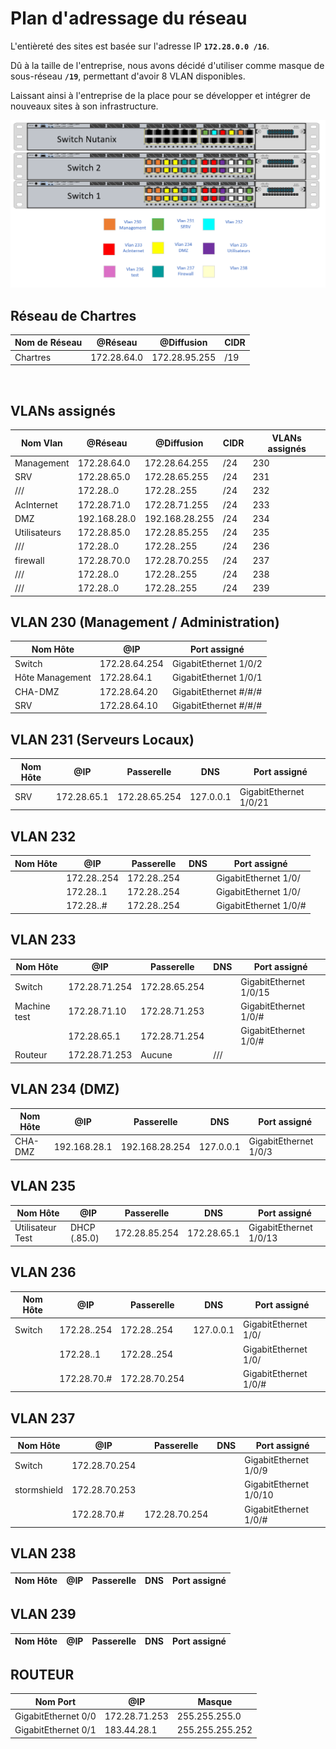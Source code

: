 # **Plan d'adressage du réseau**

L'entièreté des sites est basée sur l'adresse IP **`172.28.0.0 /16`**. 

Dû à la taille de l'entreprise, nous avons décidé d'utiliser comme masque de sous-réseau **`/19`**, permettant d'avoir 8 VLAN disponibles. 

Laissant ainsi à l'entreprise de la place pour se développer et intégrer de nouveaux sites à son infrastructure.
</br>

![Image du switch](./img/adressage.png)

## **Réseau de Chartres**

| Nom de Réseau | @Réseau | @Diffusion | CIDR |
|---------------|---------|------------|------|
| Chartres | 172.28.64.0 | 172.28.95.255 | /19

</br>

## VLANs assignés

| Nom Vlan | @Réseau | @Diffusion | CIDR |  VLANs assignés |
|----|----------|--------|----------------|----------------------|
| Management | 172.28.64.0 | 172.28.64.255 | /24 | 230
| SRV | 172.28.65.0 | 172.28.65.255 | /24 | 231
| /// | 172.28..0 | 172.28..255 | /24 | 232
| AcInternet | 172.28.71.0 | 172.28.71.255 | /24 | 233
| DMZ | 192.168.28.0 | 192.168.28.255 | /24 | 234
| Utilisateurs | 172.28.85.0 | 172.28.85.255 | /24 | 235
| /// | 172.28..0 | 172.28..255 | /24 | 236
| firewall | 172.28.70.0 | 172.28.70.255 | /24 | 237
| /// | 172.28..0 | 172.28..255 | /24 | 238
| /// | 172.28..0 | 172.28..255 | /24 | 239

## VLAN 230 (Management / Administration)

| Nom Hôte | @IP | Port assigné |
|----------|-----|--------------|
| Switch   | 172.28.64.254      | GigabitEthernet 1/0/2         
| Hôte Management | 172.28.64.1 | GigabitEthernet 1/0/1
| CHA-DMZ | 172.28.64.20 | GigabitEthernet #/#/#
| SRV | 172.28.64.10  | GigabitEthernet #/#/#

## VLAN 231 (Serveurs Locaux)

| Nom Hôte | @IP | Passerelle| DNS | Port assigné |
|----------|-----|--------|---------------|-----|
| SRV | 172.28.65.1 | 172.28.65.254 | 127.0.0.1 | GigabitEthernet 1/0/21

## VLAN 232

| Nom Hôte | @IP               | Passerelle    | DNS       | Port assigné          |
|----------|-------------------|---------------|-----------|-----------------------|
|  | 172.28..254     | 172.28..254 |  | GigabitEthernet 1/0/
|  | 172.28..1 | 172.28..254 |  | GigabitEthernet 1/0/
|  | 172.28..# | 172.28..254 |  | GigabitEthernet 1/0/#

## VLAN 233

| Nom Hôte | @IP | Passerelle    | DNS | Port assigné |
|----------|-----|---------------|-----|--------------|
| Switch | 172.28.71.254 | 172.28.65.254 |  | GigabitEthernet 1/0/15
| Machine test | 172.28.71.10 | 172.28.71.253 |  | GigabitEthernet 1/0/#
|  | 172.28.65.1 | 172.28.71.254 |  | GigabitEthernet 1/0/#
| Routeur | 172.28.71.253| Aucune | /// 

## VLAN 234 (DMZ)

| Nom Hôte | @IP | Passerelle    | DNS | Port assigné |
|----------|-----|---------------|-----|--------------|
| CHA-DMZ  | 192.168.28.1 | 192.168.28.254 | 127.0.0.1 | GigabitEthernet 1/0/3

## VLAN 235

| Nom Hôte | @IP | Passerelle    | DNS | Port assigné |
|----------|-----|---------------|-----|--------------|
| Utilisateur Test | DHCP (.85.0) | 172.28.85.254 | 172.28.65.1 | GigabitEthernet 1/0/13

## VLAN 236

| Nom Hôte | @IP               | Passerelle    | DNS       | Port assigné          |
|----------|-------------------|---------------|-----------|-----------------------|
| Switch   | 172.28..254     | 172.28..254 | 127.0.0.1 | GigabitEthernet 1/0/
|  | 172.28..1 | 172.28..254 |  | GigabitEthernet 1/0/
|  | 172.28.70.# | 172.28.70.254 |  | GigabitEthernet 1/0/#

## VLAN 237

| Nom Hôte | @IP               | Passerelle    | DNS       | Port assigné          |
|----------|-------------------|---------------|-----------|-----------------------|
| Switch   | 172.28.70.254     |  |  | GigabitEthernet 1/0/9
| stormshield | 172.28.70.253 |  |  | GigabitEthernet 1/0/10
|  | 172.28.70.# | 172.28.70.254 |  | GigabitEthernet 1/0/#

## VLAN 238

| Nom Hôte | @IP | Passerelle    | DNS | Port assigné |
|----------|-----|---------------|-----|--------------|

## VLAN 239

| Nom Hôte | @IP | Passerelle    | DNS | Port assigné |
|----------|-----|---------------|-----|--------------|

## ROUTEUR

| Nom Port | @IP | Masque |
|----------|-----|--------|
| GigabitEthernet 0/0 | 172.28.71.253 | 255.255.255.0 |
| GigabitEthernet 0/1 | 183.44.28.1   | 255.255.255.252 |